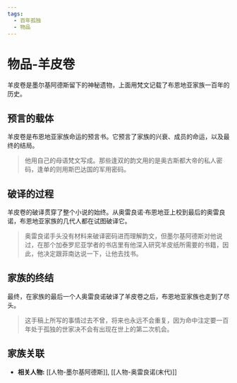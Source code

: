 ```yaml
---
tags:
  - 百年孤独
  - 物品
---
```


# 物品-羊皮卷

羊皮卷是墨尔基阿德斯留下的神秘遗物，上面用梵文记载了布恩地亚家族一百年的历史。

## 预言的载体

羊皮卷是布恩地亚家族命运的预言书。它预言了家族的兴衰、成员的命运，以及最终的结局。

> 他用自己的母语梵文写成。那些逢双的韵文用的是奥古斯都大帝的私人密码，逢单的则用斯巴达国的军用密码。

## 破译的过程

羊皮卷的破译贯穿了整个小说的始终。从奥雷良诺·布恩地亚上校到最后的奥雷良诺，布恩地亚家族的几代人都在试图破译它。

> 奥雷良诺手头没有材料来破译密码进而理解韵文，但墨尔基阿德斯对他说过，在那个加泰罗尼亚学者的书店里有他深入研究羊皮纸所需要的书籍，因此，他决定跟菲南达说一下，让他去找书。

## 家族的终结

最终，在家族的最后一个人奥雷良诺破译了羊皮卷之后，布恩地亚家族也走到了尽头。

> 这手稿上所写的事情过去不曾，将来也永远不会重复，因为命中注定要一百年处于孤独的世家决不会有出现在世上的第二次机会。

## 家族关联

*   **相关人物:** [[人物-墨尔基阿德斯]], [[人物-奥雷良诺(末代)]]
